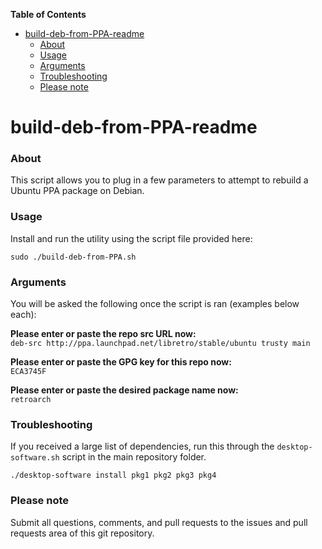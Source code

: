 <!-- START doctoc generated TOC please keep comment here to allow auto update -->
<!-- DON'T EDIT THIS SECTION, INSTEAD RE-RUN doctoc TO UPDATE -->
**Table of Contents**

- [build-deb-from-PPA-readme](#build-deb-from-ppa-readme)
    - [About](#about)
    - [Usage](#usage)
    - [Arguments](#arguments)
    - [Troubleshooting](#troubleshooting)
    - [Please note](#please-note)

<!-- END doctoc generated TOC please keep comment here to allow auto update -->

# build-deb-from-PPA-readme

### About
This script allows you to plug in a few parameters to attempt to rebuild a Ubuntu PPA package on Debian.
 
### Usage

Install and run the utility using the script file provided here:
```
sudo ./build-deb-from-PPA.sh
```

### Arguments
You will be asked the following once the script is ran (examples below each):

**Please enter or paste the repo src URL now:**  
`deb-src http://ppa.launchpad.net/libretro/stable/ubuntu trusty main`

**Please enter or paste the GPG key for this repo now:**  
`ECA3745F `

**Please enter or paste the desired package name now:**  
`retroarch`

### Troubleshooting

If you received a large list of dependencies, run this through the `desktop-software.sh` script in the main repository folder.

```
./desktop-software install pkg1 pkg2 pkg3 pkg4
```

### Please note

Submit all questions, comments, and pull requests to the issues and pull requests area of this git repository.
